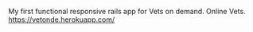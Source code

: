 My first functional responsive rails app for Vets on demand. Online Vets. <br>
https://vetonde.herokuapp.com/
